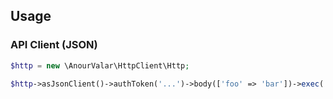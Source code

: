 ## Usage

### API Client (JSON)
```php
$http = new \AnourValar\HttpClient\Http;

$http->asJsonClient()->authToken('...')->body(['foo' => 'bar'])->exec('https://google')->dump();
```
